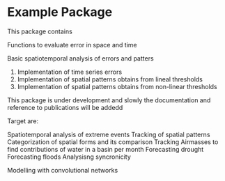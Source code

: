 # Example Package

This package contains

Functions to evaluate error in space and time

Basic spatiotemporal analysis of errors and patters

1. Implementation of time series errors
2. Implementation of spatial patterns obtains from lineal thresholds
3. Implementation of spatial patterns obtains from non-linear thresholds

This package is under development and slowly the documentation and reference to publications will be addedd

Target are:

Spatiotemporal analysis of extreme events
Tracking of spatial patterns
Categorization of spatial forms and its comparison
Tracking Airmasses to find contributions of water in a basin per month
Forecasting drought
Forecasting floods
Analysisng syncronicity


Modelling with convolutional networks


